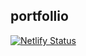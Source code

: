 

## portfollio


[![Netlify Status](https://api.netlify.com/api/v1/badges/852ef118-ab86-4773-96a1-2fc9a1a0849a/deploy-status)](https://app.netlify.com/sites/jvwebcreation/deploys)